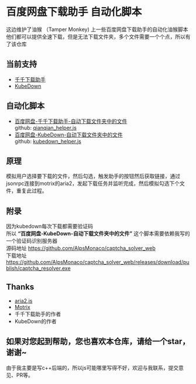 # 百度网盘下载助手 自动化脚本

这边维护了油猴 （Tamper Monkey) 上一些百度网盘下载助手的自动化油猴脚本  
他们都可以提供全速下载，但是无法下载文件夹，多个文件需要一个个点，所以有了该仓库


## 当前支持
* [千千下载助手](https://greasyfork.org/zh-CN/scripts/463171-%E7%99%BE%E5%BA%A6%E7%BD%91%E7%9B%98%E5%8D%83%E5%8D%83%E4%B8%8B%E8%BD%BD%E5%8A%A9%E6%89%8B) 
* [KubeDown](https://greasyfork.org/zh-CN/scripts/463832-%E7%99%BE%E5%BA%A6%E7%BD%91%E7%9B%98%E4%B8%8D%E9%99%90%E9%80%9F%E4%B8%8B%E8%BD%BD-kubedown)

## 自动化脚本

* [百度网盘-千千下载助手-自动下载文件夹中的文件](https://greasyfork.org/zh-CN/scripts/469709-%E7%99%BE%E5%BA%A6%E7%BD%91%E7%9B%98-%E5%8D%83%E5%8D%83%E4%B8%8B%E8%BD%BD%E5%8A%A9%E6%89%8B-%E8%87%AA%E5%8A%A8%E4%B8%8B%E8%BD%BD%E6%96%87%E4%BB%B6%E5%A4%B9%E4%B8%AD%E7%9A%84%E6%96%87%E4%BB%B6)  
github: [qianqian_helper.js](https://github.com/AlpsMonaco/PanAutoHelper/blob/main/qianqian_helper.js)
* [百度网盘-KubeDown-自动下载文件夹中的文件 ](https://greasyfork.org/zh-CN/scripts/469845-%E7%99%BE%E5%BA%A6%E7%BD%91%E7%9B%98-kubedown-%E8%87%AA%E5%8A%A8%E4%B8%8B%E8%BD%BD%E6%96%87%E4%BB%B6%E5%A4%B9%E4%B8%AD%E7%9A%84%E6%96%87%E4%BB%B6)  
github: [kubedown_helper.js](https://github.com/AlpsMonaco/PanAutoHelper/blob/main/kubedown_helper.js)


## 原理
模拟用户选择要下载的文件，然后勾选，触发助手的按钮然后获取链接，通过jsonrpc连接到motrix的aria2，发起下载任务并监听完成，然后模拟勾选下个文件，重复此过程。

## 附录
因为kubedown每次下载都需要验证码  
所以 **“百度网盘-KubeDown-自动下载文件夹中的文件”** 这个脚本需要依赖我写的一个验证码识别服务器  
源码地址 https://github.com/AlpsMonaco/captcha_solver_web  
下载地址 https://github.com/AlpsMonaco/captcha_solver_web/releases/download/publish/captcha_resolver.exe


## Thanks
* [aria2.js](https://github.com/sonnyp/aria2.js/)
* [Motrix](https://github.com/agalwood/Motrix)
* 千千下载助手的作者
* KubeDown的作者



## 如果对您起到帮助，您也喜欢本仓库，请给一个star，谢谢~  

由于我主要是写c++后端的，所以js可能哪里写得不好，欢迎与我联系，提交意见、PR等。  

